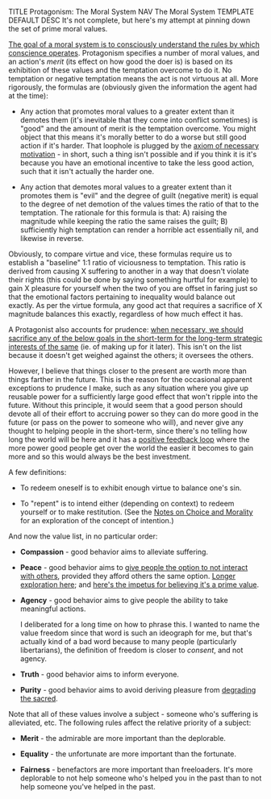 TITLE Protagonism: The Moral System
NAV The Moral System
TEMPLATE DEFAULT
DESC It's not complete, but here's my attempt at pinning down the set of prime moral values.

[The goal of a moral system is to consciously understand the rules by which conscience operates](conscience). Protagonism specifies a number of moral values, and an action's *merit* (its effect on how good the doer is) is based on its exhibition of these values and the temptation overcome to do it. No temptation or negative temptation means the act is not virtuous at all. More rigorously, the formulas are (obviously given the information the agent had at the time):

* Any action that promotes moral values to a greater extent than it demotes them (it's inevitable that they come into conflict sometimes) is "good" and the amount of merit is the temptation overcome. <span class="note">You might object that this means it's morally better to do a worse but still good action if it's harder. That loophole is plugged by the <a href="choice_notes">axiom of necessary motivation</a> - in short, such a thing isn't possible and if you think it is it's because you have an emotional incentive to take the less good action, such that it isn't actually the harder one.</span>

* Any action that demotes moral values to a greater extent than it promotes them is "evil" and the degree of guilt (negative merit) is equal to the degree of net demotion of the values times the ratio of that to the temptation. <span class="note">The rationale for this formula is that: A) raising the magnitude while keeping the ratio the same raises the guilt; B) sufficiently high temptation can render a horrible act essentially nil, and likewise in reverse.</span>

Obviously, to compare virtue and vice, these formulas require us to establish a "baseline" 1:1 ratio of viciousness to temptation. This ratio is derived from causing X suffering to another in a way that doesn't violate their rights (this could be done by saying something hurtful for example) to gain X pleasure for yourself when the two of you are offset in faring just so that the emotional factors pertaining to inequality would balance out exactly. As per the virtue formula, any good act that requires a sacrifice of X magnitude balances this exactly, regardless of how much effect it has.

A Protagonist also accounts for prudence: [when necessary, we should sacrifice any of the below goals in the short-term for the long-term strategic interests of the same](consequentialism) (ie. of making up for it later). This isn't on the list because it doesn't get weighed against the others; it oversees the others.

However, I believe that things closer to the present are worth more than things farther in the future. This is the reason for the occasional apparent exceptions to prudence I make, such as any situation where you give up reusable power for a sufficiently large good effect that won't ripple into the future. Without this principle, it would seem that a good person should devote all of their effort to accruing power so they can do more good in the future (or pass on the power to someone who will), and never give any thought to helping people in the short-term, since there's no telling how long the world will be here and it has a [positive feedback loop](/game_design/feedback_loops) where the more power good people get over the world the easier it becomes to gain more and so this would always be the best investment.

A few definitions:

* To redeem oneself is to exhibit enough virtue to balance one's sin.

* To "repent" is to intend either (depending on context) to redeem yourself or to make restitution. (See the [Notes on Choice and Morality](choice_notes) for an exploration of the concept of intention.)

And now the value list, in no particular order:

* **Compassion** - good behavior aims to alleviate suffering.

* **Peace** - good behavior aims to [give people the option to not interact with others](consent), provided they afford others the same option. [Longer exploration here](property); and [here's the impetus for believing it's a prime value](luck).

* **Agency** - good behavior aims to give people the ability to take meaningful actions.

	I deliberated for a long time on how to phrase this. I wanted to name the value freedom since that word is such an ideograph for me, but that's actually kind of a bad word because to many people (particularly libertarians), the definition of freedom is closer to *consent*, and not agency.

* **Truth** - good behavior aims to inform everyone.
<!--Probably explore nonmental truth-->

<!--	When fully understood, this encompasses non-[discrimination](discrimination). Benefitting someone else creates a debt from them to you, so if you're going to benefit multiple people, you should spread it out, all other things the same; because you should address the biggest problems first. (Just like you should focus Compassion on the people who need it most even when the ostensible degree of benefit you can provide out is the same either way.)-->

* **Purity** - good behavior aims to avoid deriving pleasure from [degrading the sacred](impurity).

Note that all of these values involve a subject - someone who's suffering is alleviated, etc. The following rules affect the relative priority of a subject:

* **Merit** - the admirable are more important than the deplorable.

* **Equality** - the unfortunate are more important than the fortunate.

* **Fairness** - benefactors are more important than freeloaders. It's more deplorable to not help someone who's helped you in the past than to not help someone you've helped in the past.
